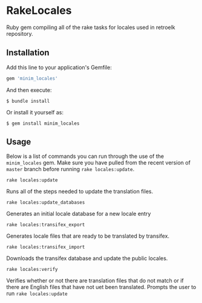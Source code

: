 # RakeLocales

Ruby gem compiling all of the rake tasks for locales used in retroelk repository.

## Installation

Add this line to your application's Gemfile:

```ruby
gem 'minim_locales'
```

And then execute:

    $ bundle install

Or install it yourself as:

    $ gem install minim_locales

## Usage

Below is a list of commands you can run through the use of the `minim_locales` gem. Make sure you have pulled from the recent version of `master` branch before running `rake locales:update`.

```
rake locales:update
```

Runs all of the steps needed to update the translation files.

```
rake locales:update_databases
```
Generates an initial locale database for a new locale entry

```
rake locales:transifex_export
```

Generates locale files that are ready to be translated by transifex.

```
rake locales:transifex_import
```

Downloads the transifex database and update the public locales.

```
rake locales:verify
```

Verifies whether or not there are translation files that do not match or if there are English files that have not uet been translated. Prompts the user to run `rake locales:update`


